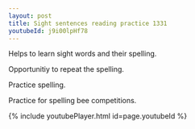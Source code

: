 ```yaml
---
layout: post
title: Sight sentences reading practice 1331
youtubeId: j9i00lpHf78
---
```

 
 
Helps to learn sight words and their spelling.

Opportunitiy to repeat the spelling. 

Practice spelling. 
 
Practice for spelling bee competitions. 
 
{% include youtubePlayer.html id=page.youtubeId %}
 
 
